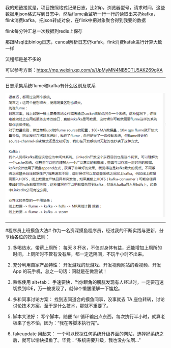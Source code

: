 我的短链接就是，项目按照格式记录日志，比如ip，浏览器型号，请求时间，这些数据用json格式写到日志中，然后flume会监听一行一行的读取出来扔kafka，flink消费kafka，把json转成对象，在flink中把对象聚合得到我要的数据

flink每分钟汇总一次数据到redis上保存

那跟Msql出binlog日志，cancal解析日志仍kafak，fink消费kafak进行计算大致一样

流程都是差不多的

可以参考方案：https://mp.weixin.qq.com/s/UpMyMN4NB5CTU5AKZ69gXA

---

日志采集系统flume和kafka有什么区别及联系

![image-20210128120449404](Binlog日志处理.assets/image-20210128120449404.png)

---



#程序员上班摸鱼大法#
作为一名资深摸鱼程序员，经过我的不断实践与更新，分享给各位的摸鱼法则：

1. 多喝热水，带薪上厕所：
每天 8 杯水，不仅对身体有益，还能增加上厕所的时间，上厕所时不管有没有屎，都一定选隔间，不玩半小时不出来。

2. 充分利用自家产品特性：
开发游戏的玩游戏、开发视频网站的看视频、开发 App 的玩手机，总之一句话：问就是在做测试！

3. 熟练使用 alt+tab：
手速要快，当你眼角的膀胱发现有人经过时，一定要迅速切换到IDE，万一被发现了，就伸个懒腰缓解一下尴尬。

4. 多和同事讨论方案：
找到志同道合的摸鱼同事，没事就去 TA 座位转转，讨论讨论技术方案，至于是什么技术，那就不重要了。

5. 脚本大法好：
写个脚本，随便 for 循环输出点东西，每次执行半小时，就算老板来了也不怕，因为：“我在等脚本执行完”。

6. fakeupdate 用起来：
一个可以模拟任何系统升级界面的网站，选择好系统之后，就可以愉快摸鱼了。毕竟：“系统需要升级，我也没办法啊…”
